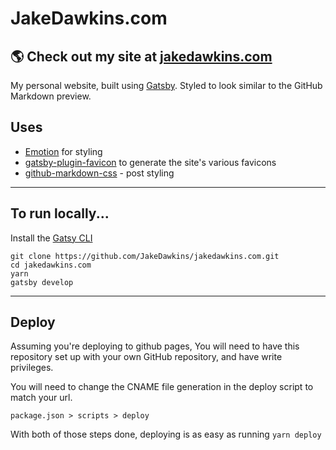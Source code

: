 # JakeDawkins.com

## 🌎 Check out my site at [jakedawkins.com](https://jakedawkins.com)

My personal website, built using [Gatsby](https://www.gatsbyjs.org). Styled to look similar to the GitHub Markdown preview.

## Uses

* [Emotion](https://emotion.sh) for styling
* [gatsby-plugin-favicon](https://github.com/Creatiwity/gatsby-plugin-favicon) to generate the site's various favicons
* [github-markdown-css](https://github.com/sindresorhus/github-markdown-css) - post styling

---

## To run locally...

Install the [Gatsy CLI](https://github.com/gatsbyjs/gatsby/tree/master/packages/gatsby-cli)

```
git clone https://github.com/JakeDawkins/jakedawkins.com.git
cd jakedawkins.com
yarn
gatsby develop
```

---

## Deploy

Assuming you're deploying to github pages, You will need to have this repository set up with your own GitHub repository, and have write privileges.

You will need to change the CNAME file generation in the deploy script to match your url.

`package.json > scripts > deploy`

With both of those steps done, deploying is as easy as running `yarn deploy`
